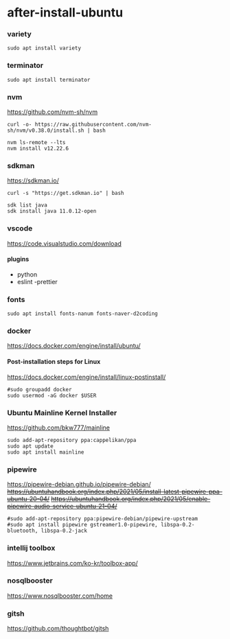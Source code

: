 # after-install-ubuntu

### variety
```
sudo apt install variety
```

### terminator
```
sudo apt install terminator
```

### nvm
https://github.com/nvm-sh/nvm
```
curl -o- https://raw.githubusercontent.com/nvm-sh/nvm/v0.38.0/install.sh | bash
```
```
nvm ls-remote --lts
nvm install v12.22.6
```

### sdkman
https://sdkman.io/
```
curl -s "https://get.sdkman.io" | bash
```
```
sdk list java
sdk install java 11.0.12-open
```

### vscode
https://code.visualstudio.com/download

#### plugins
- python
- eslint
-prettier

### fonts
```
sudo apt install fonts-nanum fonts-naver-d2coding
```

### docker
https://docs.docker.com/engine/install/ubuntu/

#### Post-installation steps for Linux
https://docs.docker.com/engine/install/linux-postinstall/
```
#sudo groupadd docker
sudo usermod -aG docker $USER
```

### Ubuntu Mainline Kernel Installer
https://github.com/bkw777/mainline
```
sudo add-apt-repository ppa:cappelikan/ppa
sudo apt update
sudo apt install mainline
```

### pipewire
https://pipewire-debian.github.io/pipewire-debian/
~~https://ubuntuhandbook.org/index.php/2021/05/install-latest-pipewire-ppa-ubuntu-20-04/~~
~~https://ubuntuhandbook.org/index.php/2021/05/enable-pipewire-audio-service-ubuntu-21-04/~~
```
#sudo add-apt-repository ppa:pipewire-debian/pipewire-upstream
#sudo apt install pipewire gstreamer1.0-pipewire, libspa-0.2-bluetooth, libspa-0.2-jack
```

### intellij toolbox
https://www.jetbrains.com/ko-kr/toolbox-app/

### nosqlbooster
https://www.nosqlbooster.com/home

### gitsh
https://github.com/thoughtbot/gitsh

